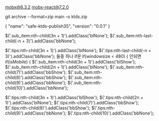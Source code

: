 mobx@6.3.2 mobx-react@7.2.0

git archive --format=zip main -o ktds.zip

{ "name": "safe-ktds-publish35", "version": "0.0.1" }

$('.sub_item:nth-child(3n + 1)').addClass('blNone');
$('.sub_item:nth-last-child(-n +
3)').addClass('bbNone');

$('.tips:nth-child(3n + 1)').addClass('blNone');
$('.tips:nth-last-child(-n +
3)').addClass('bbNone'); 둘중 하나 if문 if(windowsize < 480) { 안되면
if(isMobile) { $('.sub_item:nth-child(3n + 1)').addClass('blShow');
$('.sub_item:nth-child(2n + 1)').addClass('blNone');
$('.sub_item:nth-child(7)').addClass('bbShow');
$('.sub_item:nth-child(8)').addClass('bbShow');
$('.sub_item:nth-child(9)').addClass('bbNone');
$('.sub_item:nth-child(10)').addClass('bbNone');

$('.tips:nth-child(3n + 1)').addClass('blShow'); $('.tips:nth-child(2n +
1)').addClass('blNone'); $('.tips:nth-child(7)').addClass('bbShow');
$('.tips:nth-child(8)').addClass('bbShow');
$('.tips:nth-child(9)').addClass('bbNone');
$('.tips:nth-child(10)').addClass('bbNone');
